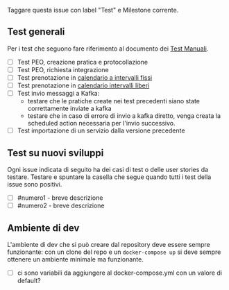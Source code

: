 Taggare questa issue con label "Test" e Milestone corrente.

## Test generali

Per i test che seguono fare riferimento al documento dei [Test Manuali](https://docs.google.com/spreadsheets/d/1vPZNYSWBDxgIM337GPWvF1oJQ1tFGdm0s8dhKjlZvTw/edit#gid=1226962439).

- [ ] Test PEO, creazione pratica e protocollazione
- [ ] Test PEO, richiesta integrazione
- [ ] Test prenotazione in [calendario a intervalli fissi](https://devsdc.opencontent.it/comune-di-bugliano/it/servizi/prenotazione-calendario-intervalli-fissi)
- [ ] Test prenotazione in [calendario intervalli liberi](https://devsdc.opencontent.it/comune-di-bugliano/it/servizi/prenotazione-calendario-intervalli-liberi)
- [ ] Test invio messaggi a Kafka:
    - testare che le pratiche create nei test precedenti siano state correttamente inviate a kafka
    - testare che in caso di errore di invio a kafka diretto, venga creata la scheduled action necessaria per l'invio successivo.
- [ ] Test importazione di un servizio dalla versione precedente

## Test su nuovi sviluppi

Ogni issue indicata di seguito ha dei casi di test o delle user stories da testare. Testare e spuntare la casella che segue quando tutti i test della issue sono positivi.

- [ ] #numero1 - breve descrizione
- [ ] #numero2 - breve descrizione

## Ambiente di dev

L'ambiente di dev che si può creare dal repository deve essere sempre funzionante: con un clone del repo e un `docker-compose up` si deve sempre ottenere un ambiente minimale ma funzionante.

- [ ] ci sono variabili da aggiungere al docker-compose.yml con un valore di default?
